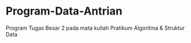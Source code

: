 # Program-Data-Antrian
Program Tugas Besar 2 pada mata kuliah Pratikum Algoritma &amp; Struktur Data
